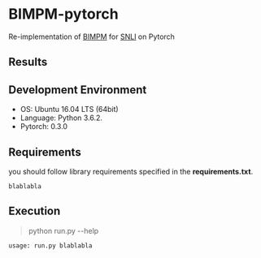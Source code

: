 # BIMPM-pytorch
Re-implementation of [BIMPM](https://arxiv.org/abs/1702.03814) for [SNLI](https://nlp.stanford.edu/projects/snli/) on Pytorch

## Results


## Development Environment
- OS: Ubuntu 16.04 LTS (64bit)
- Language: Python 3.6.2.
- Pytorch: 0.3.0

## Requirements

you should follow library requirements specified in the **requirements.txt**.

    blablabla

## Execution

> python run.py --help

	usage: run.py blablabla